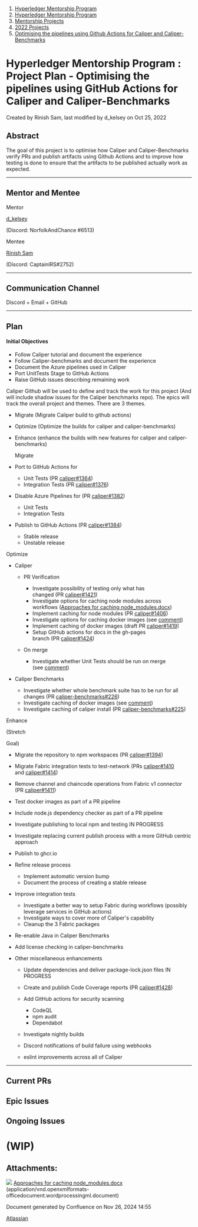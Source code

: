 1. [Hyperledger Mentorship Program](index.html)
2. [Hyperledger Mentorship Program](Hyperledger-Mentorship-Program_21954571.html)
3. [Mentorship Projects](Mentorship-Projects_21954604.html)
4. [2022 Projects](2022-Projects_21954800.html)
5. [Optimising the pipelines using Github Actions for Caliper and Caliper-Benchmarks](Optimising-the-pipelines-using-Github-Actions-for-Caliper-and-Caliper-Benchmarks_21958404.html)

# Hyperledger Mentorship Program : Project Plan - Optimising the pipelines using GitHub Actions for Caliper and Caliper-Benchmarks

Created by Rinish Sam, last modified by d\_kelsey on Oct 25, 2022

## Abstract

The goal of this project is to optimise how Caliper and Caliper-Benchmarks verify PRs and publish artifacts using Github Actions and to improve how testing is done to ensure that the artifacts to be published actually work as expected.

* * *

## Mentor and Mentee

  Mentor

[d\_kelsey](https://lf-hyperledger.atlassian.net/wiki/people/5e3292559029c30ca0bc9620?ref=confluence)

(Discord: NorfolkAndChance #6513)

Mentee

[Rinish Sam](https://lf-hyperledger.atlassian.net/wiki/people/6001d62991bb2e010840450c?ref=confluence)

(Discord: CaptainIRS#2752)

* * *

## Communication Channel

Discord + Email + GitHub

* * *

## Plan

#### Initial Objectives

- Follow Caliper tutorial and document the experience
- Follow Caliper-benchmarks and document the experience
- Document the Azure pipelines used in Caliper
- Port UnitTests Stage to GitHub Actions
- Raise GitHub issues describing remaining work

Caliper Github will be used to define and track the work for this project (And will include shadow issues for the Caliper benchmarks repo). The epics will track the overall project and themes. There are 3 themes. 

- Migrate (Migrate Caliper build to github actions)
- Optimize (Optimize the builds for caliper and caliper-benchmarks)
- Enhance (enhance the builds with new features for caliper and caliper-benchmarks)

  Migrate

- Port to GitHub Actions for
  
  - Unit Tests (PR [caliper#1364](https://github.com/hyperledger/caliper/pull/1364))
  - Integration Tests (PR [caliper#1376](https://github.com/hyperledger/caliper/pull/1376))
- Disable Azure Pipelines for (PR [caliper#1382](https://github.com/hyperledger/caliper/pull/1382)) 
  
  - Unit Tests
  - Integration Tests
- Publish to GitHub Actions (PR [caliper#1384](https://github.com/hyperledger/caliper/pull/1384)) 
  
  - Stable release
  - Unstable release

Optimize

- Caliper
  
  - PR Verification
    
    - Investigate possibility of testing only what has changed (PR [caliper#1421](https://github.com/hyperledger/caliper/pull/1421))
    - Investigate options for caching node modules across workflows ([Approaches for caching node\_modules.docx](attachments/21958940/21967009.docx))
    - Implement caching for node modules (PR [caliper#1406](https://github.com/hyperledger/caliper/pull/1406))
    - Investigate options for caching docker images (see [comment](https://github.com/hyperledger/caliper/issues/1373#issuecomment-1200117974))
    - Implement caching of docker images (draft PR [caliper#1419](https://github.com/hyperledger/caliper/pull/1419))
    - Setup GitHub actions for docs in the gh-pages branch (PR [caliper#1424](https://github.com/hyperledger/caliper/pull/1424))
  - On merge
    
    - Investigate whether Unit Tests should be run on merge (see [comment](https://github.com/hyperledger/caliper/issues/1380#issuecomment-1206332412))
- Caliper Benchmarks
  
  - Investigate whether whole benchmark suite has to be run for all changes (PR [caliper-benchmarks#226](https://github.com/hyperledger/caliper-benchmarks/pull/226))
  - Investigate caching of docker images (see [comment](https://github.com/hyperledger/caliper/issues/1373#issuecomment-1200117974))
  - Investigate caching of caliper install (PR [caliper-benchmarks#225](https://github.com/hyperledger/caliper-benchmarks/pull/225))

Enhance

(Stretch

Goal)

- Migrate the repository to npm workspaces (PR [caliper#1394](https://github.com/hyperledger/caliper/pull/1394))
- Migrate Fabric integration tests to test-network (PRs [caliper#1410](https://github.com/hyperledger/caliper/pull/1410) and [caliper#1414](https://github.com/hyperledger/caliper/pull/1414))
- Remove channel and chaincode operations from Fabric v1 connector (PR [caliper#1411](https://github.com/hyperledger/caliper/pull/1411))
- Test docker images as part of a PR pipeline
- Include node.js dependency checker as part of a PR pipeline
- Investigate publishing to local npm and testing IN PROGRESS
- Investigate replacing current publish process with a more GitHub centric approach
- Publish to ghcr.io
- Refine release process
  
  - Implement automatic version bump
  - Document the process of creating a stable release
- Improve integration tests
  
  - Investigate a better way to setup Fabric during workflows (possibly leverage services in GitHub actions)
  - Investigate ways to cover more of Caliper's capability
  - Cleanup the 3 Fabric packages
- Re-enable Java in Caliper Benchmarks
- Add license checking in caliper-benchmarks
- Other miscellaneous enhancements
  
  - Update dependencies and deliver package-lock.json files IN PROGRESS
  - Create and publish Code Coverage reports (PR [caliper#1428](https://github.com/hyperledger/caliper/pull/1428))
  - Add GitHub actions for security scanning
    
    - CodeQL
    - npm audit
    - Dependabot
  - Investigate nightly builds
  - Discord notifications of build failure using webhooks
  - eslint improvements across all of Caliper

* * *

## Current PRs

## Epic Issues

## Ongoing Issues

# (WIP)

## Attachments:

![](images/icons/bullet_blue.gif) [Approaches for caching node\_modules.docx](attachments/21958940/21967009.docx) (application/vnd.openxmlformats-officedocument.wordprocessingml.document)

Document generated by Confluence on Nov 26, 2024 14:55

[Atlassian](http://www.atlassian.com/)
